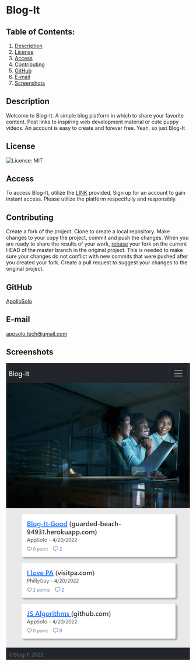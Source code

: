 # Blog-It
## Table of Contents:
  1. [Description](#description) 
  2. [License](#license)
  3. [Access](#access)  
  4. [Contributing](#contributing)
  5. [GitHub](#gitHub)
  6. [E-mail](#e-mail)
  7. [Screenshots](#screenshots)
## Description
Welcome to Blog-It. A simple blog platform in which to share your favorite content. Post links to inspiring web development material or cute puppy videos. An account is easy to create and forever free. Yeah, so just Blog-It  
## License
![License: MIT](https://img.shields.io/badge/License-MIT-yellow.svg)
## Access
To access Blog-It, utilize the [LINK](https://guarded-beach-94931.herokuapp.com/) provided. Sign up for an account to gain instant access. Please utilize the platform respectfully and responsibly.   
## Contributing
Create a fork of the project. Clone to create a local repository. Make changes to your copy the project, commit and push the changes. When you are ready to share the results of your work, [rebase](https://www.jetbrains.com/help/ruby/contribute-to-projects.html?source=google&medium=cpc&campaign=10116875233&gclid=CjwKCAjwoduRBhA4EiwACL5RPwRCscIRY-jH-olu0ltpGsBNk4a8XTZqANyML6Ff8yHeTCtiOt1hqRoCP5YQAvD_BwE#rebase-fork) your fork on the current HEAD of the master branch in the original project. This is needed to make sure your changes do not conflict with new commits that were pushed after you created your fork. Create a pull request to suggest your changes to the original project.
## GitHub
[ApolloSolo](https://github.com/ApolloSolo)
## E-mail
appsolo.tech@gmail.com
## Screenshots
![blog-it](/photos/blog-it.png)